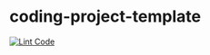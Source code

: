 # coding-project-template

[![Lint Code](https://github.com/chrjuergens/xrwvm-fullstack_developer_capstone/actions/workflows/main.yml/badge.svg)](https://github.com/chrjuergens/xrwvm-fullstack_developer_capstone/actions/workflows/main.yml)
